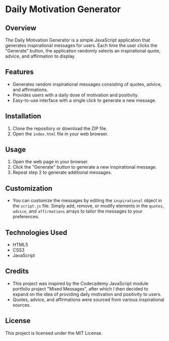 
# Daily Motivation Generator

## Overview

The Daily Motivation Generator is a simple JavaScript application that generates inspirational messages for users. Each time the user clicks the "Generate" button, the application randomly selects an inspirational quote, advice, and affirmation to display.

## Features

-   Generates random inspirational messages consisting of quotes, advice, and affirmations.
-   Provides users with a daily dose of motivation and positivity.
-   Easy-to-use interface with a single click to generate a new message.

## Installation

1.  Clone the repository or download the ZIP file.
2.  Open the `index.html` file in your web browser.

## Usage

1.  Open the web page in your browser.
2.  Click the "Generate" button to generate a new inspirational message.
3.  Repeat step 2 to generate additional messages.

## Customization

-   You can customize the messages by editing the `inspirational` object in the `script.js` file. Simply add, remove, or modify elements in the `quotes`, `advice`, and `affirmations` arrays to tailor the messages to your preferences.

## Technologies Used

-   HTML5
-   CSS3
-   JavaScript

## Credits

-   This project was inspired by the Codecademy JavaScript module portfolio project "Mixed Messages", after which I then decided to expand on the idea of providing daily motivation and positivity to users.
-   Quotes, advice, and affirmations were sourced from various inspirational sources.

## License

This project is licensed under the MIT License.